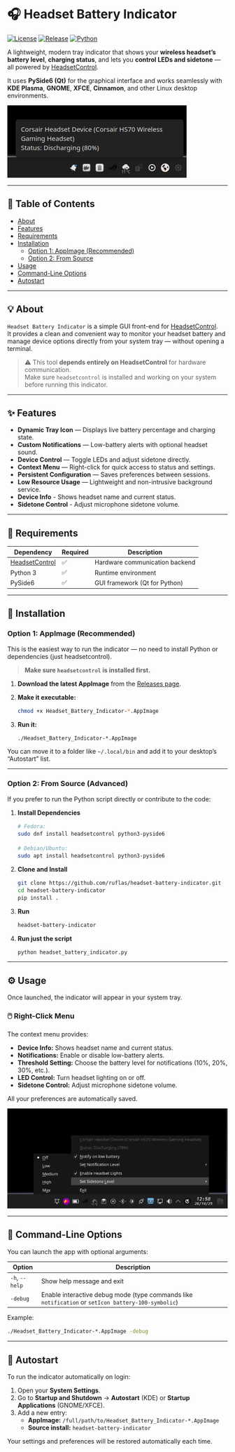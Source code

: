 # 🎧 Headset Battery Indicator

[![License](https://img.shields.io/github/license/ruflas/headset-battery-indicator)](LICENSE)
[![Release](https://img.shields.io/github/v/release/ruflas/headset-battery-indicator)](https://github.com/ruflas/headset-battery-indicator/releases)
[![Python](https://img.shields.io/badge/python-3.9%2B-blue)](https://www.python.org/)

A lightweight, modern tray indicator that shows your **wireless headset’s battery level**, **charging status**, and lets you **control LEDs and sidetone** — all powered by [HeadsetControl](https://github.com/Sapd/HeadsetControl).

It uses **PySide6 (Qt)** for the graphical interface and works seamlessly with **KDE Plasma**, **GNOME**, **XFCE**, **Cinnamon**, and other Linux desktop environments.

![Screenshot of the tray icon](screenshot.png)

---

## 📘 Table of Contents
- [About](#about)
- [Features](#features)
- [Requirements](#requirements)
- [Installation](#installation)
  - [Option 1: AppImage (Recommended)](#option-1-appimage-recommended)
  - [Option 2: From Source](#option-2-from-source)
- [Usage](#usage)
- [Command-Line Options](#command-line-options)
- [Autostart](#autostart)

---

## 💡 About

`Headset Battery Indicator` is a simple GUI front-end for [HeadsetControl](https://github.com/Sapd/HeadsetControl).  
It provides a clean and convenient way to monitor your headset battery and manage device options directly from your system tray — without opening a terminal.

> ⚠️ This tool **depends entirely on HeadsetControl** for hardware communication.  
> Make sure `headsetcontrol` is installed and working on your system before running this indicator.

---

## ✨ Features

- **Dynamic Tray Icon** — Displays live battery percentage and charging state.
- **Custom Notifications** — Low-battery alerts with optional headset sound.
- **Device Control** — Toggle LEDs and adjust sidetone directly.
- **Context Menu** — Right-click for quick access to status and settings.
- **Persistent Configuration** — Saves preferences between sessions.
- **Low Resource Usage** — Lightweight and non-intrusive background service.
- **Device Info** - Shows headset name and current status.
- **Sidetone Control** - Adjust microphone sidetone volume.
---

## 🧩 Requirements

| Dependency | Required | Description |
|-------------|-----------|-------------|
| [HeadsetControl](https://github.com/Sapd/HeadsetControl) | ✅ | Hardware communication backend |
| Python 3 | ✅ | Runtime environment |
| PySide6 | ✅ | GUI framework (Qt for Python) |

---

## 🚀 Installation

### Option 1: AppImage (Recommended)

This is the easiest way to run the indicator — no need to install Python or dependencies (just headsetcontrol).

> **Make sure `headsetcontrol` is installed first.**

1. **Download the latest AppImage**
   from the [Releases page](https://github.com/ruflas/headset-battery-indicator/releases/latest).

2. **Make it executable:**
   ```bash
   chmod +x Headset_Battery_Indicator-*.AppImage
   ```

3. **Run it:**
   ```bash
   ./Headset_Battery_Indicator-*.AppImage
   ```

You can move it to a folder like `~/.local/bin` and add it to your desktop’s “Autostart” list.

---

### Option 2: From Source (Advanced)

If you prefer to run the Python script directly or contribute to the code:

1. **Install Dependencies**

   ```bash
   # Fedora:
   sudo dnf install headsetcontrol python3-pyside6

   # Debian/Ubuntu:
   sudo apt install headsetcontrol python3-pyside6
   ```

2. **Clone and Install**

   ```bash
   git clone https://github.com/ruflas/headset-battery-indicator.git
   cd headset-battery-indicator
   pip install .
   ```

3. **Run**
   ```bash
   headset-battery-indicator
   ```

4. **Run just the script**
    ```bash
    python headset_battery_indicator.py
    ```
---

## ⚙️ Usage

Once launched, the indicator will appear in your system tray.

### 🖱️ Right-Click Menu
The context menu provides:
- **Device Info:** Shows headset name and current status.
- **Notifications:** Enable or disable low-battery alerts.
- **Threshold Setting:** Choose the battery level for notifications (10%, 20%, 30%, etc.).
- **LED Control:** Turn headset lighting on or off.
- **Sidetone Control:** Adjust microphone sidetone volume.

All your preferences are automatically saved.

![Screenshot of configuration](screenshot2.png)

---

## 🧠 Command-Line Options

You can launch the app with optional arguments:

| Option | Description |
|--------|--------------|
| `-h`, `--help` | Show help message and exit |
| `-debug` | Enable interactive debug mode (type commands like `notification` or `setIcon battery-100-symbolic`) |

Example:
```bash
./Headset_Battery_Indicator-*.AppImage -debug
```

---

## 🔄 Autostart

To run the indicator automatically on login:

1. Open your **System Settings**.
2. Go to **Startup and Shutdown** → **Autostart** (KDE) or **Startup Applications** (GNOME/XFCE).
3. Add a new entry:
   - **AppImage:** `/full/path/to/Headset_Battery_Indicator-*.AppImage`
   - **Source install:** `headset-battery-indicator`

Your settings and preferences will be restored automatically each time.
